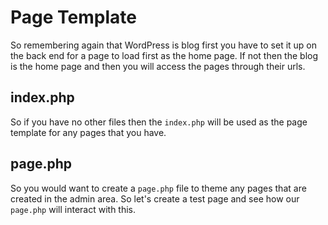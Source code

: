 # Page Template

So remembering again that WordPress is blog first you have to set it up on the back end for a page to load first as the home page. If not then the blog is the home page and then you will access the pages through their urls.

## index.php

So if you have no other files then the `index.php` will be used as the page template for any pages that you have.

## page.php

So you would want to create a `page.php` file to theme any pages that are created in the admin area. So let's create a test page and see how our `page.php` will interact with this.